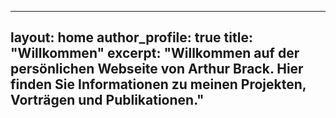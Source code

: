 
---
layout: home
author_profile: true
title: "Willkommen"
excerpt: "Willkommen auf der persönlichen Webseite von Arthur Brack. Hier finden Sie Informationen zu meinen Projekten, Vorträgen und Publikationen."
---